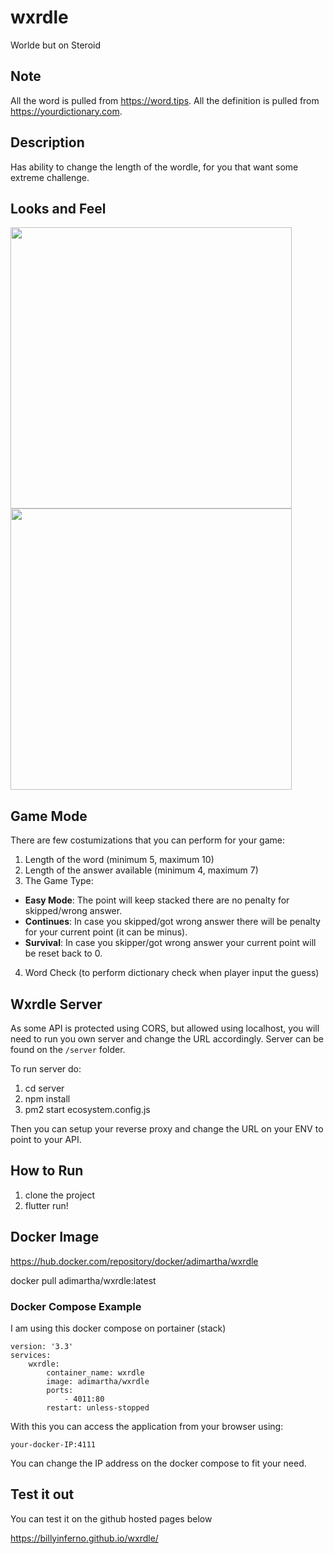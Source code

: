 # wxrdle

Worlde but on Steroid

## Note
All the word is pulled from https://word.tips.
All the definition is pulled from https://yourdictionary.com.

## Description
Has ability to change the length of the wordle, for you that want some extreme challenge.

## Looks and Feel
<img src="https://user-images.githubusercontent.com/20193342/158436115-cecb231b-589a-4126-b59c-ad3c56db6b8e.png" data-canonical-src="https://user-images.githubusercontent.com/20193342/158436115-cecb231b-589a-4126-b59c-ad3c56db6b8e.png" width="450" />

<img src="https://user-images.githubusercontent.com/20193342/158436491-99e15e53-a0a7-4051-a3e7-7316255facd7.png" data-canonical-src="https://user-images.githubusercontent.com/20193342/158436491-99e15e53-a0a7-4051-a3e7-7316255facd7.png" width="450" />

## Game Mode
There are few costumizations that you can perform for your game:
1. Length of the word (minimum 5, maximum 10)
2. Length of the answer available (minimum 4, maximum 7)
3. The Game Type:
- <strong>Easy Mode</strong>: The point will keep stacked there are no penalty for skipped/wrong answer.
- <strong>Continues</strong>: In case you skipped/got wrong answer there will be penalty for your current point (it can be minus).
- <strong>Survival</strong>: In case you skipper/got wrong answer your current point will be reset back to 0.
4. Word Check (to perform dictionary check when player input the guess)

## Wxrdle Server
As some API is protected using CORS, but allowed using localhost, you will need to run you own server and change the URL accordingly.
Server can be found on the `/server` folder.

To run server do:
1. cd server
2. npm install
3. pm2 start ecosystem.config.js

Then you can setup your reverse proxy and change the URL on your ENV to point to your API.

## How to Run
1. clone the project
2. flutter run!

## Docker Image
https://hub.docker.com/repository/docker/adimartha/wxrdle

docker pull adimartha/wxrdle:latest

### Docker Compose Example
I am using this docker compose on portainer (stack)

```
version: '3.3'
services:
    wxrdle:
        container_name: wxrdle
        image: adimartha/wxrdle
        ports:
            - 4011:80
        restart: unless-stopped
```

With this you can access the application from your browser using:

```
your-docker-IP:4111
````

You can change the IP address on the docker compose to fit your need.

## Test it out
You can test it on the github hosted pages below

https://billyinferno.github.io/wxrdle/